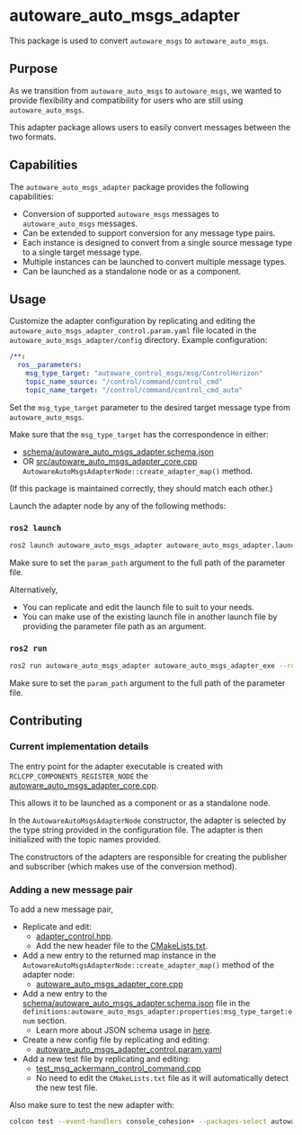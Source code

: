# autoware_auto_msgs_adapter

This package is used to convert `autoware_msgs` to `autoware_auto_msgs`.

## Purpose

As we transition from `autoware_auto_msgs` to `autoware_msgs`, we wanted to provide flexibility and compatibility for
users who are still using `autoware_auto_msgs`.

This adapter package allows users to easily convert messages between the two formats.

## Capabilities

The `autoware_auto_msgs_adapter` package provides the following capabilities:

- Conversion of supported `autoware_msgs` messages to `autoware_auto_msgs` messages.
- Can be extended to support conversion for any message type pairs.
- Each instance is designed to convert from a single source message type to a single target message type.
- Multiple instances can be launched to convert multiple message types.
- Can be launched as a standalone node or as a component.

## Usage

Customize the adapter configuration by replicating and editing the `autoware_auto_msgs_adapter_control.param.yaml` file located
in the `autoware_auto_msgs_adapter/config` directory. Example configuration:

```yaml
/**:
  ros__parameters:
    msg_type_target: "autoware_control_msgs/msg/ControlHorizon"
    topic_name_source: "/control/command/control_cmd"
    topic_name_target: "/control/command/control_cmd_auto"
```

Set the `msg_type_target` parameter to the desired target message type from `autoware_auto_msgs`.

Make sure that the `msg_type_target` has the correspondence in either:

- [schema/autoware_auto_msgs_adapter.schema.json](schema/autoware_auto_msgs_adapter.schema.json)
- OR [src/autoware_auto_msgs_adapter_core.cpp](src/autoware_auto_msgs_adapter_core.cpp) `AutowareAutoMsgsAdapterNode::create_adapter_map()` method.

(If this package is maintained correctly, they should match each other.)

Launch the adapter node by any of the following methods:

### `ros2 launch`

```bash
ros2 launch autoware_auto_msgs_adapter autoware_auto_msgs_adapter.launch.xml param_path:='full_path_to_param_file'
```

Make sure to set the `param_path` argument to the full path of the parameter file.

Alternatively,

- You can replicate and edit the launch file to suit to your needs.
- You can make use of the existing launch file in another launch file by providing the parameter file path as an
  argument.

### `ros2 run`

```bash
ros2 run autoware_auto_msgs_adapter autoware_auto_msgs_adapter_exe --ros-args --params-file 'full_path_to_param_file'
```

Make sure to set the `param_path` argument to the full path of the parameter file.

## Contributing

### Current implementation details

The entry point for the adapter executable is created with `RCLCPP_COMPONENTS_REGISTER_NODE` the [autoware_auto_msgs_adapter_core.cpp](src/Fautoware_auto_msgs_adapter_core.cpp).

This allows it to be launched as a component or as a standalone node.

In the `AutowareAutoMsgsAdapterNode` constructor, the adapter is selected by the type string provided in the
configuration file. The adapter is then initialized with the topic names provided.

The constructors of the adapters are responsible for creating the publisher and subscriber (which makes use of the conversion method).

### Adding a new message pair

To add a new message pair,

- Replicate and edit:
  - [adapter_control.hpp](include/autoware_auto_msgs_adapter/adapter_control.hpp).
  - Add the new header file to the [CMakeLists.txt](CMakeLists.txt).
- Add a new entry to the returned map instance in the `AutowareAutoMsgsAdapterNode::create_adapter_map()` method of the adapter node:
  - [autoware_auto_msgs_adapter_core.cpp](src/autoware_auto_msgs_adapter_core.cpp)
- Add a new entry to the [schema/autoware_auto_msgs_adapter.schema.json](schema/autoware_auto_msgs_adapter.schema.json) file in the `definitions:autoware_auto_msgs_adapter:properties:msg_type_target:enum` section.
  - Learn more about JSON schema usage in [here](https://autowarefoundation.github.io/autoware-documentation/main/contributing/coding-guidelines/ros-nodes/parameters/#json-schema).
- Create a new config file by replicating and editing:
  - [autoware_auto_msgs_adapter_control.param.yaml](config/autoware_auto_msgs_adapter_control.param.yaml)
- Add a new test file by replicating and editing:
  - [test_msg_ackermann_control_command.cpp](test/test_msg_ackermann_control_command.cpp)
  - No need to edit the `CMakeLists.txt` file as it will automatically detect the new test file.

Also make sure to test the new adapter with:

```bash
colcon test --event-handlers console_cohesion+ --packages-select autoware_auto_msgs_adapter
```
